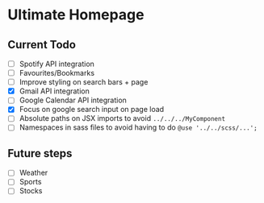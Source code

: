 # Ultimate Homepage

## Current Todo

- [ ] Spotify API integration
- [ ] Favourites/Bookmarks
- [ ] Improve styling on search bars + page
- [x] Gmail API integration
- [ ] Google Calendar API integration
- [x] Focus on google search input on page load
- [ ] Absolute paths on JSX imports to avoid `../../../MyComponent`
- [ ] Namespaces in sass files to avoid having to do `@use '../../scss/...';`

## Future steps

- [ ] Weather
- [ ] Sports
- [ ] Stocks
